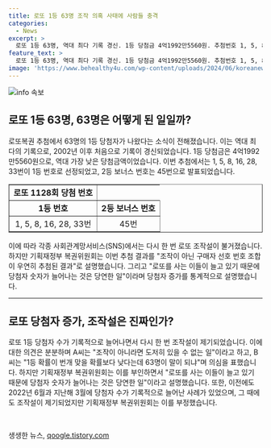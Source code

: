 ```yaml
---
title: 로또 1등 63명 조작 의혹 사태에 사람들 충격
categories:
  - News
excerpt: >
  로또 1등 63명, 역대 최다 기록 경신. 1등 당첨금 4억1992만5560원. 추첨번호 1, 5, 8, 16, 28, 33, 45. SNS엔 조작설 제기. 기획재정부는 “구매자 선호 번호 우연히 추첨” 해명. 로또 구입 증가로 당첨자 숫자 늘어나는 것으로 설명. 최다 당첨자 기록 경신한 것은 2022년 6월 12일 추첨 50명. 한국정보통신기술협회(TTA)와 서울대 통계연구소 조사 결과 이전 조작 논란은 해명됐음.
feature_text: >
  로또 1등 63명, 역대 최다 기록 경신. 1등 당첨금 4억1992만5560원. 추첨번호 1, 5, 8, 16, 28, 33, 45. SNS엔 조작설 제기. 기획재정부는 “구매자 선호 번호 우연히 추첨” 해명. 로또 구입 증가로 당첨자 숫자 늘어나는 것으로 설명. 최다 당첨자 기록 경신한 것은 2022년 6월 12일 추첨 50명. 한국정보통신기술협회(TTA)와 서울대 통계연구소 조사 결과 이전 조작 논란은 해명됐음.
image: 'https://www.behealthy4u.com/wp-content/uploads/2024/06/koreanews.jpg'
---
```


<p><img src="https://www.behealthy4u.com/wp-content/uploads/2024/06/koreanews.jpg" alt="info 속보" /></p>

<h2 data-ke-size="size26">로또 1등 63명, 63명은 어떻게 된 일일까?</h2>

<p data-ke-size="size16">로또복권 추첨에서 63명의 1등 당첨자가 나왔다는 소식이 전해졌습니다. 이는 역대 최다의 기록으로, 2002년 이후 처음으로 기록이 경신되었습니다. 1등 당첨금은 4억1992만5560원으로, 역대 가장 낮은 당첨금액이었습니다. 이번 추첨에서는 1, 5, 8, 16, 28, 33번이 1등 번호로 선정되었고, 2등 보너스 번호는 45번으로 발표되었습니다.</p>

<table style="width: 100%;" border="1">
<tbody>
<tr>
<td style="text-align: center; height: 17px;"><b>로또 1128회 당첨 번호</b></td>
</tr>
<tr>
<td style="text-align: center; height: 17px;"><b>1등 번호</b></td>
<td style="text-align: center; height: 17px;"><b>2등 보너스 번호</b></td>
</tr>
<tr>
<td style="text-align: center; height: 17px;">1, 5, 8, 16, 28, 33번</td>
<td style="text-align: center; height: 17px;">45번</td>
</tr>
</tbody>
</table>

<p data-ke-size="size16">이에 따라 각종 사회관계망서비스(SNS)에서는 다시 한 번 로또 조작설이 불거졌습니다. 하지만 기획재정부 복권위원회는 이번 추첨 결과를 "조작이 아닌 구매자 선호 번호 조합이 우연히 추첨된 결과"로 설명했습니다. 그리고 "로또를 사는 이들이 늘고 있기 때문에 당첨자 숫자가 늘어나는 것은 당연한 일"이라며 당첨자 증가를 통계적으로 설명했습니다.</p>

<hr>

<h2 data-ke-size="size26">로또 당첨자 증가, 조작설은 진짜인가?</h2>

<p data-ke-size="size16">로또 1등 당첨자 수가 기록적으로 늘어나면서 다시 한 번 조작설이 제기되었습니다. 이에 대한 의견은 분분하며 A씨는 "조작이 아니라면 도저히 있을 수 없는 일"이라고 하고, B씨는 "1등 확률이 번개 맞을 확률보다 낮다는데 63명이 말이 되냐"며 의심을 표했습니다. 하지만 기획재정부 복권위원회는 이를 부인하면서 "로또를 사는 이들이 늘고 있기 때문에 당첨자 숫자가 늘어나는 것은 당연한 일"이라고 설명했습니다. 또한, 이전에도 2022년 6월과 지난해 3월에 당첨자 수가 기록적으로 늘어난 사례가 있었으며, 그 때에도 조작설이 제기되었지만 기획재정부 복권위원회는 이를 부정했습니다.</p>

<p data-ke-size="size16">&nbsp;</p>
생생한 뉴스, <a href="https://qoogle.tistory.com" rel="dofollow">qoogle.tistory.com</a>


